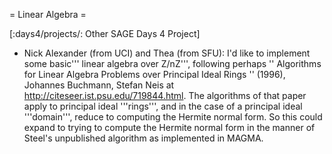= Linear Algebra =

[:days4/projects/: Other SAGE Days 4 Project]

 * Nick Alexander (from UCI) and Thea (from SFU): I'd like to implement some basic''' linear algebra over Z/nZ''', following perhaps  '' Algorithms for Linear Algebra Problems over Principal Ideal Rings '' (1996), Johannes Buchmann, Stefan Neis at http://citeseer.ist.psu.edu/719844.html.   The algorithms of that paper apply to principal ideal '''rings''', and in the case of a principal ideal '''domain''', reduce to computing the Hermite normal form.  So this could expand to trying to compute the Hermite normal form in the manner of Steel's unpublished algorithm as implemented in MAGMA.
